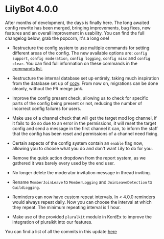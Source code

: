 # LilyBot 4.0.0

After months of development, the days is finally here. The long awaited config rewrite has been merged, bringing 
improvements, bug fixes, new features and an overall improvement in usability.
You can find the full changelog below, grab the popcorn, it's a long one!

* Restructure the config system to use multiple commands for setting different areas of the config. The new available
    options are: `config support`, `config moderation`, `config logging`, `config misc` and `config clear`. You can find
    full information on these commands in the [commands list](/docs/commands.md).

* Restructure the internal database set up entirely, taking much inspiration from the database set up of 
    [cozy](https://github.com/QuiltMC/cozy-discord). From now on, migrations can be done cleanly, without the PR merge
    jank.

* Improve the config present check, allowing us to check for specific parts of the config being present or not, reducing
    the number of incorrect config failures for users.

* Make use of a channel check that will get the target mod log channel, if it fails to do so due to an error in the 
    permissions, it will reset the target config and send a message in the first channel it can, to inform the staff
    that the config has been reset and permissions of a channel need fixing.

* Certain aspects of the config system contain an `enable` flag now, allowing you to choose what you do and don't want 
    Lily to do for you.

* Remove the quick action dropdown from the report system, as we gathered it was barely every used by the end user.

* No longer delete the moderator invitation message in thread inviting.

* Rename `MemberJoinLeave` to `MemberLogging` and `JoinLeaveDetection` to `GuildLogging`.

* Reminders can now have custom repeat intervals. In < 4.0.0 reminders would always repeat daily. Now you can choose the
    interval at which they repeat. The minimum repeating interval is 1 hour.

* Make use of the provided `pluralkit` module in KordEx to improve the integration of pluralkit into our features.

You can find a list of all the commits in this update [here](https://github.com/IrisShaders/LilyBot/compare/v3.5.5...v4.0.0)
